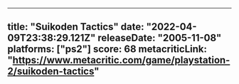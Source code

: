 
---
title: "Suikoden Tactics"
date: "2022-04-09T23:38:29.121Z"
releaseDate: "2005-11-08"
platforms: ["ps2"]
score: 68
metacriticLink: "https://www.metacritic.com/game/playstation-2/suikoden-tactics"
---
